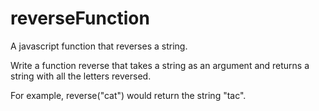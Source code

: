 # reverseFunction
A javascript function that reverses a string.

Write a function reverse that takes a string as an argument and returns a string with all the letters reversed.

For example, reverse("cat") would return the string "tac".